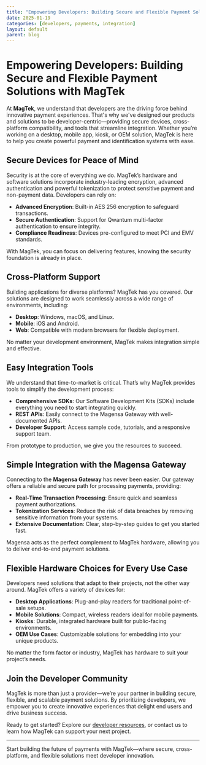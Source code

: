 ```yaml
---
title: "Empowering Developers: Building Secure and Flexible Payment Solutions with MagTek"
date: 2025-01-19
categories: [developers, payments, integration]
layout: default
parent: blog
---
```


# Empowering Developers: Building Secure and Flexible Payment Solutions with MagTek

At **MagTek**, we understand that developers are the driving force behind innovative payment experiences. That's why we've designed our products and solutions to be developer-centric—providing secure devices, cross-platform compatibility, and tools that streamline integration. Whether you’re working on a desktop, mobile app, kiosk, or OEM solution, MagTek is here to help you create powerful payment and identification systems with ease.

## Secure Devices for Peace of Mind
Security is at the core of everything we do. MagTek’s hardware and software solutions incorporate industry-leading encryption, advanced authentication and powerful tokenization to protect sensitive payment and non-payment data. Developers can rely on:
- **Advanced Encryption**: Built-in AES 256 encryption to safeguard transactions.
- **Secure Authentication**: Support for Qwantum multi-factor authentication to ensure integrity.
- **Compliance Readiness**: Devices pre-configured to meet PCI and EMV standards.

With MagTek, you can focus on delivering features, knowing the security foundation is already in place.

## Cross-Platform Support
Building applications for diverse platforms? MagTek has you covered. Our solutions are designed to work seamlessly across a wide range of environments, including:
- **Desktop**: Windows, macOS, and Linux.
- **Mobile**: iOS and Android.
- **Web**: Compatible with modern browsers for flexible deployment.

No matter your development environment, MagTek makes integration simple and effective.

## Easy Integration Tools
We understand that time-to-market is critical. That’s why MagTek provides tools to simplify the development process:
- **Comprehensive SDKs**: Our Software Development Kits (SDKs) include everything you need to start integrating quickly.
- **REST APIs**: Easily connect to the Magensa Gateway with well-documented APIs.
- **Developer Support**: Access sample code, tutorials, and a responsive support team.

From prototype to production, we give you the resources to succeed.

## Simple Integration with the Magensa Gateway
Connecting to the **Magensa Gateway** has never been easier. Our gateway offers a reliable and secure path for processing payments, providing:
- **Real-Time Transaction Processing**: Ensure quick and seamless payment authorizations.
- **Tokenization Services**: Reduce the risk of data breaches by removing sensitive information from your systems.
- **Extensive Documentation**: Clear, step-by-step guides to get you started fast.

Magensa acts as the perfect complement to MagTek hardware, allowing you to deliver end-to-end payment solutions.

## Flexible Hardware Choices for Every Use Case
Developers need solutions that adapt to their projects, not the other way around. MagTek offers a variety of devices for:
- **Desktop Applications**: Plug-and-play readers for traditional point-of-sale setups.
- **Mobile Solutions**: Compact, wireless readers ideal for mobile payments.
- **Kiosks**: Durable, integrated hardware built for public-facing environments.
- **OEM Use Cases**: Customizable solutions for embedding into your unique products.

No matter the form factor or industry, MagTek has hardware to suit your project’s needs.

## Join the Developer Community
MagTek is more than just a provider—we’re your partner in building secure, flexible, and scalable payment solutions. By prioritizing developers, we empower you to create innovative experiences that delight end users and drive business success.

Ready to get started? Explore our [developer resources](https://www.magtek.com/developers), or contact us to learn how MagTek can support your next project.

---

Start building the future of payments with MagTek—where secure, cross-platform, and flexible solutions meet developer innovation.